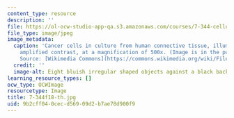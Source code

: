 ```yaml
---
content_type: resource
description: ''
file: https://ol-ocw-studio-app-qa.s3.amazonaws.com/courses/7-344-cellular-metabolism-and-cancer-nature-or-nurture-fall-2018/9b2cff040cecd56909d2b7ae78d900f9_7-344f18-th.jpg
file_type: image/jpeg
image_metadata:
  caption: 'Cancer cells in culture from human connective tissue, illuminated by darkfield
    amplified contrast, at a magnification of 500x. (Image is in the public domain.
    Source: [Wikimedia Commons](https://commons.wikimedia.org/wiki/File:Cancer_cells_(1).jpg).)'
  credit: ''
  image-alt: Eight bluish irregular shaped objects against a black background.
learning_resource_types: []
ocw_type: OCWImage
resourcetype: Image
title: 7-344f18-th.jpg
uid: 9b2cff04-0cec-d569-09d2-b7ae78d900f9
---
```


